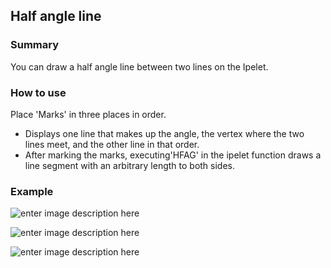 ## Half angle line

### Summary
You can draw a half angle line between two lines on the Ipelet.

### How to use
Place 'Marks' in three places in order. 
- Displays one line that makes up the angle, the vertex where the two lines meet, and the other line in that order. 
- After marking the marks, executing'HFAG' in the ipelet function draws a line segment with an arbitrary length to both sides.

### Example
![enter image description here](https://uc5f7c28995992363522c3440af5.previews.dropboxusercontent.com/p/thumb/AA5FXoJl3gXUdoKrFZ0bL39ynT0KOmx-V09rIIQvVSHZ19kM-gQsLY0qk-kpSqC1hYpudqT6jVSrP_7aflbPiY7KuX31DgIrxteNY7O9ImZ0BBjHYHiQYO4trWyrKwFZDxxob4Kr8SEEtBLARU2jUgCPKBSD9uFDf5OONTdiW1VYi64GYGHn7GeePUMraXRVLBD94h1jl6vbLcpnGbHne15mEZwk_wkMUF7jYbLrhnV1a8wctz8D3o6pFnmN8DyyI-kxidYNShC2QRoi2sLY1jO9f1L8r7DF_YyMLG7ZGkJkNA7wyPsnopxoYyDMlpxle1cOk3VbUKPfYj5TZsfLr_4ANAykxa-oDkR3hUncUhOY20NtKyil8TSlk-oVT9magpjsQvbFhueKd7DAdaXZSDMX/p.png?fv_content=true&size_mode=5)

![enter image description here](https://uc3276eeade6c2ea839a5791fc82.previews.dropboxusercontent.com/p/thumb/AA6XR_eQhCkdHLaY16EfbduBF-1IGBNiK65mNa3lNfLDE1u_x7NQ1tL2w_YAHZpNAjJF-tUH0NqiENWUTgt20AFqhbptf1f0nYj86NbBwKfmFPqXaOb4xy3JY1qdhvzat9MJyrO_X8kSmDi8LguB-R-MMIi3KxlOVmIS-bsjub-CoA4K6XluBAVeEdMrEvEuQHU1OtgHAylONk_2n10KtVGU3PE2Zh00nCN915I1Luo6Y-ECTqT0L9jV2cyYO1wSVV4FbwZPam0977ez82QP_R6rPtFnouif0d9XqHu_UF-zRjNCMsTIrltPeeHBVrVAB1cPN3sHmQbhPazjToAezGbhaZ1udJVGGsEatmMDdrA8P7gloWdQOEknXPXQvX7MFaGHXILRDDClRRdRCFDOOZ3-/p.png?fv_content=true&size_mode=5)

![enter image description here](https://uc95481782135b29f2509b02c360.previews.dropboxusercontent.com/p/thumb/AA7RzO9hJp8TjyEZ6gZsFWxInPjr2bCdJJUmmjCXYXPoM9Zb8BexHHd3Fdaowyl0wEWAOfqavlSvacqigzqSCvnt1g284mA6g3nuOmG-ScD032gWGZH5YrTvrX0Rmp0fkuW0RrFOt7mAudK5DZo29vB4onhFc5rR0cYIituw_GpMCR4_FHa4_YV7jGxptKuAj6gunbiXI3BqkSuanjaoqAvZVM4qGW9qX4Bt4Q1FEgeTpcSBBVf9iRGDNXKWdRTo33PEL-3SFLp-82xl2thLAZGnHpZkaz52IR7GGVA2l2wePe7cIh3Rbz26fUXEwgHztk2asPq_8qNM41FLyvmbvvdyJDF8OVNciSSRkcXS3Wtl_mByEBIWd5TK12oCgX1tGN2e0rbA_eDCkTJ68xTwsJ4d/p.png?size=2048x1536&size_mode=3)
